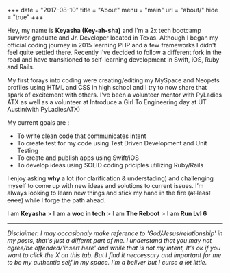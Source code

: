 +++
date = "2017-08-10"
title = "About"
menu = "main"
url = "about/"
hide = "true"
+++

Hey, my name is **Keyasha (Key-ah-sha)** and I'm a 2x tech bootcamp ~~survivor~~ graduate and Jr. Developer located in Texas. Although I began my official coding journey in 2015 learning PHP and a few frameworks I didn't feel quite settled there. Recently I've decided to follow a different fork in the road and have transitioned to self-learning development in Swift, iOS, Ruby and Rails.

My first forays into coding were creating/editing my MySpace and Neopets profiles using HTML and CSS in high school and I try to now share that spark of excitement with others. I've been a volunteer mentor with PyLadies ATX as well as a volunteer at Introduce a Girl To Engineering day at UT Austin(with PyLadiesATX)

My current goals are :

* To write clean code that communicates intent
* To create test for my code using Test Driven Development and Unit Testing
* To create and publish apps using Swift/iOS
* To develop ideas using SOLID coding priciples utilizing Ruby/Rails

 I enjoy asking **why** a lot (for clarification & understading) and challenging myself to come up with new ideas and solutions to current issues. I’m always looking to learn new things and stick my hand in the fire (~~at least once~~) while I forge the path ahead.

I am **Keyasha** > I am a **woc in tech** > I am **The Reboot** > I am **Run Lvl 6**

---
*Disclaimer:
I may occasionaly make reference to 'God/Jesus/relationship' in my posts, that's just a differnt part of me. I understand that you may not agree/be offended/'insert here' and while that is not my intent, It's ok if you want to click the X on this tab. But I find it neccessary and important for me to be my authentic self in my space. I'm a beliver but I curse a ~~lot~~ little.*




